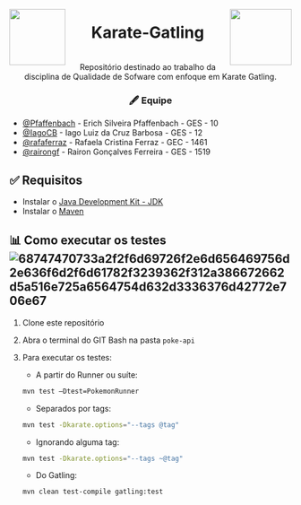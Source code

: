<img align="left" width="100" height="100" src="https://i2.wp.com/blog.knoldus.com/wp-content/uploads/2020/05/download-1.png?fit=225%2C224&ssl=1"> <img align="right" width="110" height="100" src="https://miro.medium.com/max/296/1*8frf-ZQnrZeduMc-367mBw.png">

<h1 align="center">Karate-Gatling</h1>
<p align="center"><br>Repositório destinado ao trabalho da disciplina de Qualidade de Sofware com enfoque em Karate Gatling.</p>

<h3 align="center">🖋 Equipe</h3>

* [@Pfaffenbach](https://github.com/Pfaffenbach) - Erich Silveira Pfaffenbach - GES - 10 <br>
* [@IagoCB](https://github.com/IagoCB) - Iago Luiz da Cruz Barbosa - GES - 12 <br>
* [@rafaferraz](https://github.com/rafaferraz) - Rafaela Cristina Ferraz - GEC - 1461 <br>
* [@rairongf](https://github.com/rairongf) - Rairon Gonçalves Ferreira - GES - 1519

## ✅ Requisitos
* Instalar o [Java Development Kit - JDK](https://www.oracle.com/java/technologies/downloads/)
* Instalar o [Maven](https://maven.apache.org)

## 📊 Como executar os testes![68747470733a2f2f6d69726f2e6d656469756d2e636f6d2f6d61782f3239362f312a386672662d5a516e725a6564754d632d3336376d42772e706e67](https://user-images.githubusercontent.com/69472079/144493293-b6332a91-fd2a-4131-a434-c2e06e4f0c25.png)

1. Clone este repositório
2. Abra o terminal do GIT Bash na pasta `poke-api`
3. Para executar os testes:

    - A partir do Runner ou suíte:
    ```bash
    mvn test –Dtest=PokemonRunner
    ```

    - Separados por tags:
    ```bash
    mvn test -Dkarate.options="--tags @tag"
    ```

    - Ignorando alguma tag:
    ```bash
    mvn test -Dkarate.options="--tags ~@tag"
    ```

    - Do Gatling:
    ```bash
    mvn clean test-compile gatling:test
    ```
